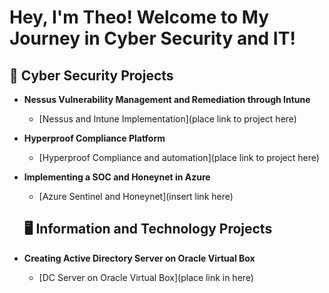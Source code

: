 <h1>Hey, I'm Theo! Welcome to My Journey in Cyber Security and IT! </a></h1>

<h2>🔐 Cyber Security Projects </h2>

- <b>Nessus Vulnerability Management and Remediation through Intune</b>
  - [Nessus and Intune Implementation](place link to project here)
- <b>Hyperproof Compliance Platform</b>
  - [Hyperproof Compliance and automation](place link to project here)
- <b>Implementing a SOC and Honeynet in Azure</b>
  - [Azure Sentinel and Honeynet](insert link here)
 
  <h2>🖥️ Information and Technology Projects </h2>

- <b>Creating Active Directory Server on Oracle Virtual Box</b>
  - [DC Server on Oracle Virtual Box](place link in here)
